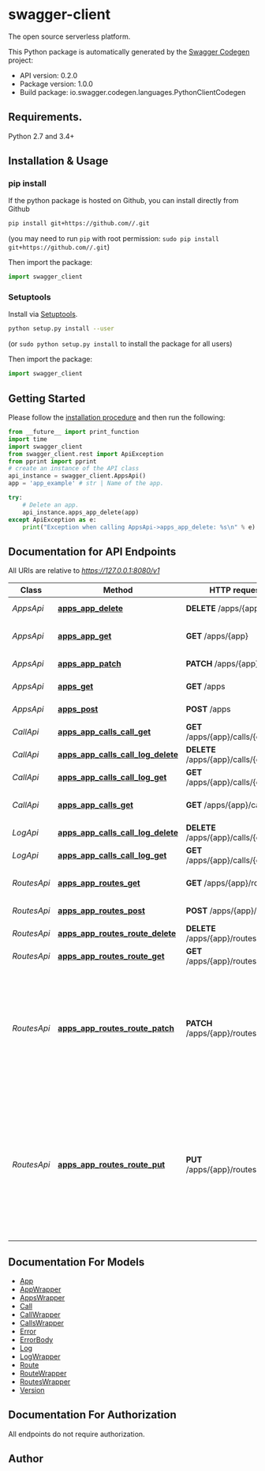 # swagger-client
The open source serverless platform.

This Python package is automatically generated by the [Swagger Codegen](https://github.com/swagger-api/swagger-codegen) project:

- API version: 0.2.0
- Package version: 1.0.0
- Build package: io.swagger.codegen.languages.PythonClientCodegen

## Requirements.

Python 2.7 and 3.4+

## Installation & Usage
### pip install

If the python package is hosted on Github, you can install directly from Github

```sh
pip install git+https://github.com//.git
```
(you may need to run `pip` with root permission: `sudo pip install git+https://github.com//.git`)

Then import the package:
```python
import swagger_client 
```

### Setuptools

Install via [Setuptools](http://pypi.python.org/pypi/setuptools).

```sh
python setup.py install --user
```
(or `sudo python setup.py install` to install the package for all users)

Then import the package:
```python
import swagger_client
```

## Getting Started

Please follow the [installation procedure](#installation--usage) and then run the following:

```python
from __future__ import print_function
import time
import swagger_client
from swagger_client.rest import ApiException
from pprint import pprint
# create an instance of the API class
api_instance = swagger_client.AppsApi()
app = 'app_example' # str | Name of the app.

try:
    # Delete an app.
    api_instance.apps_app_delete(app)
except ApiException as e:
    print("Exception when calling AppsApi->apps_app_delete: %s\n" % e)

```

## Documentation for API Endpoints

All URIs are relative to *https://127.0.0.1:8080/v1*

Class | Method | HTTP request | Description
------------ | ------------- | ------------- | -------------
*AppsApi* | [**apps_app_delete**](docs/AppsApi.md#apps_app_delete) | **DELETE** /apps/{app} | Delete an app.
*AppsApi* | [**apps_app_get**](docs/AppsApi.md#apps_app_get) | **GET** /apps/{app} | Get information for a app.
*AppsApi* | [**apps_app_patch**](docs/AppsApi.md#apps_app_patch) | **PATCH** /apps/{app} | Updates an app.
*AppsApi* | [**apps_get**](docs/AppsApi.md#apps_get) | **GET** /apps | Get all app names.
*AppsApi* | [**apps_post**](docs/AppsApi.md#apps_post) | **POST** /apps | Post new app
*CallApi* | [**apps_app_calls_call_get**](docs/CallApi.md#apps_app_calls_call_get) | **GET** /apps/{app}/calls/{call} | Get call information
*CallApi* | [**apps_app_calls_call_log_delete**](docs/CallApi.md#apps_app_calls_call_log_delete) | **DELETE** /apps/{app}/calls/{call}/log | Delete call log entry
*CallApi* | [**apps_app_calls_call_log_get**](docs/CallApi.md#apps_app_calls_call_log_get) | **GET** /apps/{app}/calls/{call}/log | Get call logs
*CallApi* | [**apps_app_calls_get**](docs/CallApi.md#apps_app_calls_get) | **GET** /apps/{app}/calls | Get app-bound calls.
*LogApi* | [**apps_app_calls_call_log_delete**](docs/LogApi.md#apps_app_calls_call_log_delete) | **DELETE** /apps/{app}/calls/{call}/log | Delete call log entry
*LogApi* | [**apps_app_calls_call_log_get**](docs/LogApi.md#apps_app_calls_call_log_get) | **GET** /apps/{app}/calls/{call}/log | Get call logs
*RoutesApi* | [**apps_app_routes_get**](docs/RoutesApi.md#apps_app_routes_get) | **GET** /apps/{app}/routes | Get route list by app name.
*RoutesApi* | [**apps_app_routes_post**](docs/RoutesApi.md#apps_app_routes_post) | **POST** /apps/{app}/routes | Create new Route
*RoutesApi* | [**apps_app_routes_route_delete**](docs/RoutesApi.md#apps_app_routes_route_delete) | **DELETE** /apps/{app}/routes/{route} | Deletes the route
*RoutesApi* | [**apps_app_routes_route_get**](docs/RoutesApi.md#apps_app_routes_route_get) | **GET** /apps/{app}/routes/{route} | Gets route by name
*RoutesApi* | [**apps_app_routes_route_patch**](docs/RoutesApi.md#apps_app_routes_route_patch) | **PATCH** /apps/{app}/routes/{route} | Update a Route, Fails if the route or app does not exist. Accepts partial updates / skips validation of zero values.
*RoutesApi* | [**apps_app_routes_route_put**](docs/RoutesApi.md#apps_app_routes_route_put) | **PUT** /apps/{app}/routes/{route} | Create a Route if it does not exist. Update if it does. Will also create app if it does not exist. Put does not skip validation of zero values


## Documentation For Models

 - [App](docs/App.md)
 - [AppWrapper](docs/AppWrapper.md)
 - [AppsWrapper](docs/AppsWrapper.md)
 - [Call](docs/Call.md)
 - [CallWrapper](docs/CallWrapper.md)
 - [CallsWrapper](docs/CallsWrapper.md)
 - [Error](docs/Error.md)
 - [ErrorBody](docs/ErrorBody.md)
 - [Log](docs/Log.md)
 - [LogWrapper](docs/LogWrapper.md)
 - [Route](docs/Route.md)
 - [RouteWrapper](docs/RouteWrapper.md)
 - [RoutesWrapper](docs/RoutesWrapper.md)
 - [Version](docs/Version.md)


## Documentation For Authorization

 All endpoints do not require authorization.


## Author



